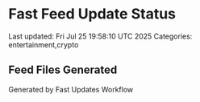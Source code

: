 # Fast Feed Update Status
Last updated: Fri Jul 25 19:58:10 UTC 2025
Categories: entertainment,crypto

## Feed Files Generated

Generated by Fast Updates Workflow
